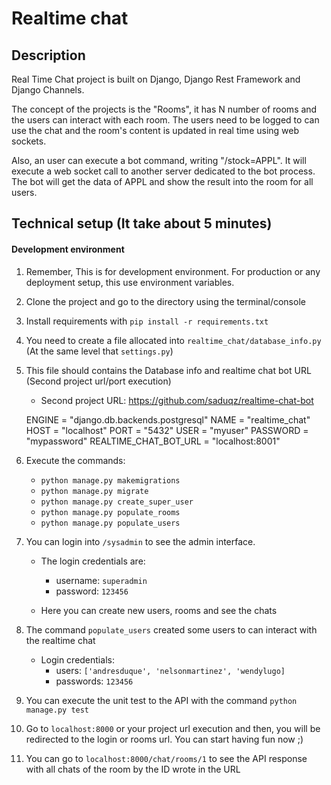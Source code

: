 # Realtime chat


## Description
Real Time Chat project is built on Django, Django Rest Framework and Django Channels.


The concept of the projects is the "Rooms", it has N number of rooms and the users can
interact with each room. The users need to be logged to can use the chat and the room's 
content is updated in real time using web sockets.

Also, an user can execute a bot command, writing "/stock=APPL". It will execute a web socket
call to another server dedicated to the bot process. The bot will get the data of 
APPL and show the result into the room for all users.


## Technical setup (It take about 5 minutes)

#### Development environment

1. Remember, This is for development environment. For production or any deployment setup,
this use environment variables.

1. Clone the project and go to the directory using the terminal/console

1. Install requirements with `pip install -r requirements.txt`

1. You need to create a file allocated into `realtime_chat/database_info.py` 
(At the same level that `settings.py`)

1. This file should contains the Database info and realtime chat bot URL (Second project
url/port execution)

    - Second project URL: https://github.com/saduqz/realtime-chat-bot
    

    ENGINE = "django.db.backends.postgresql"
    NAME = "realtime_chat"
    HOST = "localhost"
    PORT = "5432"
    USER = "myuser"
    PASSWORD = "mypassword"
    REALTIME_CHAT_BOT_URL = "localhost:8001"
    

1. Execute the commands:
     - `python manage.py makemigrations`
     - `python manage.py migrate`
     - `python manage.py create_super_user`
     - `python manage.py populate_rooms`
     - `python manage.py populate_users`
     
1. You can login into `/sysadmin` to see the admin interface.

    - The login credentials are:
        - username: `superadmin`
        - password: `123456`
        
    - Here you can create new users, rooms and see the chats
        
1. The command `populate_users` created some users to can interact with the realtime chat

    - Login credentials:
        - users: `['andresduque', 'nelsonmartinez', 'wendylugo]`
        - passwords: `123456`
        
1. You can execute the unit test to the API with the command `python manage.py test`        
        
1. Go to `localhost:8000` or your project url execution and then, you will be redirected
to the login or rooms url. You can start having fun now ;)

1. You can go to `localhost:8000/chat/rooms/1` to see the API response 
with all chats of the room by the ID wrote in the URL